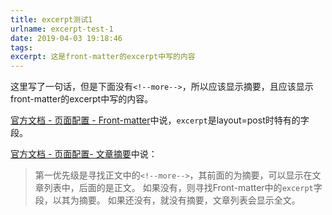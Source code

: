 ```yaml
---
title: excerpt测试1
urlname: excerpt-test-1
date: 2019-04-03 19:18:46
tags:
excerpt: 这是front-matter的excerpt中写的内容
---
```


这里写了一句话，但是下面没有`<!--more-->`，所以应该显示摘要，且应该显示front-matter的excerpt中写的内容。

[官方文档 - 页面配置 - Front-matter](https://xaoxuu.com/wiki/material-x/front-matter/index.html#Front-matter)中说，`excerpt`是layout=post时特有的字段。

[官方文档 - 页面配置- 文章摘要](https://xaoxuu.com/wiki/material-x/front-matter/index.html#%E6%96%87%E7%AB%A0%E6%91%98%E8%A6%81)中说：

>第一优先级是寻找正文中的`<!--more-->`，其前面的为摘要，可以显示在文章列表中，后面的是正文。
>如果没有，则寻找Front-matter中的`excerpt`字段，以其为摘要。
>如果还没有，就没有摘要，文章列表会显示全文。
